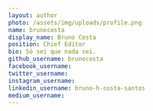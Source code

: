 ```yaml
---
layout: author
photo: /assets/img/uploads/profile.png
name: brunocosta
display_name: Bruno Costa
position: Chief Editor
bio: Só sei que nada sei.
github_username: brunocosta
facebook_username: 
twitter_username: 
instagram_username: 
linkedin_username: bruno-h-costa-santos
medium_username: 
---
```


